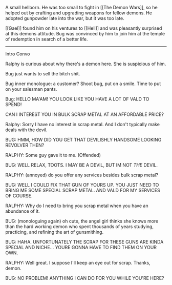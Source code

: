 A small hellborn. He was too small to fight in [[The Demon Wars]], so he helped out by crafting and upgrading weapons for fellow demons. He adopted gunpowder late into the war, but it was too late.

[[Gael]] found him on his ventures to [[Hell]] and was pleasantly surprised at this demons attitude. Bug was convinced by him to join him at the temple of redemption in search of a better life.


___
Intro Convo

Ralphy is curious about why there's a demon here. She is suspicious of him.

Bug just wants to sell the bitch shit.

Bug inner monologue: a customer? Shoot bug, put on a smile. Time to put on your salesman pants.

Bug: HELLO MA'AM! YOU LOOK LIKE YOU HAVE A LOT OF VALD TO SPEND!

CAN I INTEREST YOU IN BULK SCRAP METAL AT AN AFFORDABLE PRICE?

Ralphy: Sorry I have no interest in scrap metal. And I don't typically make deals with the devil.

BUG: HMM, HOW DID YOU GET THAT DEVILISHLY HANDSOME LOOKING REVOLVER THEN?

RALPHY: Some guy gave it to me. (Offended)

BUG: WELL RELAX, TOOTS. I MAY BE A DEVIL, BUT IM NOT *THE* DEVIL.

RALPHY: (annoyed) do you offer any services besides bulk scrap metal?

BUG: WELL I COULD FIX THAT GUN OF YOURS UP. YOU JUST NEED TO BRING ME SOME SPECIAL SCRAP METAL.  AND VALD FOR MY SERVICES OF COURSE.

RALPHY: Why do I need to bring you scrap metal when you have an abundance of it.

BUG: (monologuing again) oh cute, the angel girl thinks she knows more than the hard working demon who spent thousands of years studying, practicing, and refining the art of gunsmithing.

BUG: HAHA. UNFORTUNATELY THE SCRAP FOR THESE GUNS ARE KINDA SPECIAL AND NICHE... YOURE GONNA HAVE TO FIND THEM ON YOUR OWN.

RALPHY: Well great. I suppose I'll keep an eye out for scrap. Thanks, demon.

BUG: NO PROBLEM! ANYTHING I CAN DO FOR YOU WHILE YOU'RE HERE?